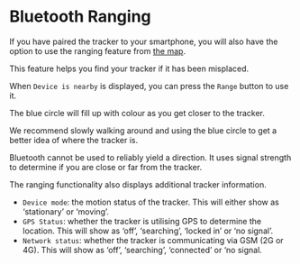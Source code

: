 
# Bluetooth Ranging

If you have paired the tracker to your smartphone, you will
also have the option to use the ranging feature from [the map](./map/).

This feature helps you find your tracker if it has been misplaced.

When `Device is nearby` is displayed, you can press the `Range` button to use it.

<v-img src="https://upload.r2.lb.chasm.cloud/2025/10/imgur/drMtvxa.png" style="height:200px"/>

The blue circle will fill up with colour as you get closer to
the tracker.

We recommend slowly walking around and
using the blue circle to get a better idea of where the
tracker is.

<v-img src="https://upload.r2.lb.chasm.cloud/2025/10/imgur/CCuuF5C.png" style="height:600px"/>

Bluetooth cannot be used to reliably yield a direction. It
uses signal strength to determine if you are close or far from
the tracker.

The ranging functionality also displays additional tracker
information.

- `Device mode`: the motion status of the tracker. This will either show as ‘stationary’ or ‘moving’.
- `GPS Status`: whether the tracker is utilising GPS to determine the location. This will show as ‘off’, ‘searching’, ‘locked in’ or ‘no signal’.
- `Network status`: whether the tracker is communicating via GSM (2G or 4G). This will show as ‘off’, ‘searching’, ‘connected’ or ‘no signal.
